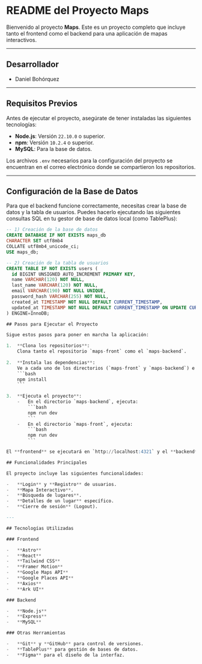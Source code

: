 # README del Proyecto Maps

Bienvenido al proyecto **Maps**. Este es un proyecto completo que incluye tanto el frontend como el backend para una aplicación de mapas interactivos.

---

## Desarrollador

- Daniel Bohórquez

---

## Requisitos Previos

Antes de ejecutar el proyecto, asegúrate de tener instaladas las siguientes tecnologías:

-   **Node.js**: Versión `22.10.0` o superior.
-   **npm**: Versión `10.2.4` o superior.
-   **MySQL**: Para la base de datos.

Los archivos `.env` necesarios para la configuración del proyecto se encuentran en el correo electrónico donde se compartieron los repositorios.

---

## Configuración de la Base de Datos

Para que el backend funcione correctamente, necesitas crear la base de datos y la tabla de usuarios. Puedes hacerlo ejecutando las siguientes consultas SQL en tu gestor de base de datos local (como TablePlus):

```sql
-- 1) Creación de la base de datos
CREATE DATABASE IF NOT EXISTS maps_db
CHARACTER SET utf8mb4
COLLATE utf8mb4_unicode_ci;
USE maps_db;

-- 2) Creación de la tabla de usuarios
CREATE TABLE IF NOT EXISTS users (
  id BIGINT UNSIGNED AUTO_INCREMENT PRIMARY KEY,
  name VARCHAR(120) NOT NULL,
  last_name VARCHAR(120) NOT NULL,
  email VARCHAR(190) NOT NULL UNIQUE,
  password_hash VARCHAR(255) NOT NULL,
  created_at TIMESTAMP NOT NULL DEFAULT CURRENT_TIMESTAMP,
  updated_at TIMESTAMP NOT NULL DEFAULT CURRENT_TIMESTAMP ON UPDATE CURRENT_TIMESTAMP
) ENGINE=InnoDB;

## Pasos para Ejecutar el Proyecto

Sigue estos pasos para poner en marcha la aplicación:

1.  **Clona los repositorios**:
    Clona tanto el repositorio `maps-front` como el `maps-backend`.
    
2.  **Instala las dependencias**:
    Ve a cada uno de los directorios (`maps-front` y `maps-backend`) e instala las dependencias con el siguiente comando:
    ```bash
    npm install
    ```
    
3.  **Ejecuta el proyecto**:
    -   En el directorio `maps-backend`, ejecuta:
        ```bash
        npm run dev
        ```
    -   En el directorio `maps-front`, ejecuta:
        ```bash
        npm run dev
        ```

El **frontend** se ejecutará en `http://localhost:4321` y el **backend** en `http://localhost:4000`.

## Funcionalidades Principales

El proyecto incluye las siguientes funcionalidades:

-   **Login** y **Registro** de usuarios.
-   **Mapa Interactivo**.
-   **Búsqueda de lugares**.
-   **Detalles de un lugar** específico.
-   **Cierre de sesión** (Logout).

---

## Tecnologías Utilizadas

### Frontend

-   **Astro**
-   **React**
-   **Tailwind CSS**
-   **Framer Motion**
-   **Google Maps API**
-   **Google Places API**
-   **Axios**
-   **Ark UI**

### Backend

-   **Node.js**
-   **Express**
-   **MySQL**

### Otras Herramientas

-   **Git** y **GitHub** para control de versiones.
-   **TablePlus** para gestión de bases de datos.
-   **Figma** para el diseño de la interfaz.